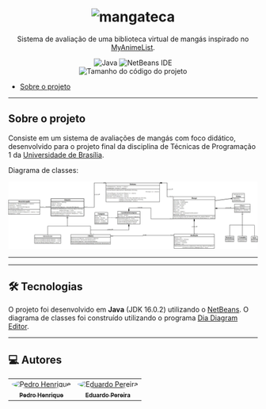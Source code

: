 <h1 align="center">
  <img alt="mangateca" src="https://github.com/user-attachments/assets/21ed9fdb-fef2-48fc-866c-74036d6165cf"/>
</h1>
<p align="center">Sistema de avaliação de uma biblioteca virtual de mangás inspirado no <a href='https://myanimelist.net/' target='_blank'>MyAnimeList</a>.</p>

<div align="center">
  <img alt="Java" src="https://img.shields.io/badge/java-%23ED8B00.svg?style=for-the-badge&logo=java&logoColor=white"/>
  <img alt="NetBeans IDE" src="https://img.shields.io/badge/NetBeansIDE-1B6AC6.svg?style=for-the-badge&logo=apache-netbeans-ide&logoColor=white"/>
</div>
<div align="center">
    <img alt="Tamanho do código do projeto" src="https://img.shields.io/github/languages/code-size/pedrosilv1514/MangaTeca" />
</div>

<ul>
  <li><a href="#-sobre-o-projeto">Sobre o projeto</a></li>
</ul>

---

<h2>Sobre o projeto</h2>

<p>Consiste em um sistema de avaliações de mangás com foco didático, desenvolvido para o projeto final da disciplina de Técnicas de Programação 1 da <a href="https://www.unb.br" target="_blank">Universidade de Brasília</a>.</p>

<p>Diagrama de classes:</p>
<img alt="Diagrama de Classes" src="Diagrama UML MangaTeca.jpeg"/>


---

---

<h2>🛠 Tecnologias</h2>

<p>O projeto foi desenvolvido em <b>Java</b> (JDK 16.0.2) utilizando o <a href="https://netbeans.apache.org/" target="_blank">NetBeans</a>. O diagrama de classes foi construído utilizando o programa <a href="http://dia-installer.de/index.html.en" target="_blank">Dia Diagram Editor</a>.</p>

---


<h2>💻 Autores</h2>

<table>
  <tr>
    <td align="center"><a href="https://github.com/pedrosilv1514" target="_blank"><img style="border-radius: 50%;" src="https://github.com/pedrosilv1514.png" width="100px;" alt="Pedro Henrique"/><br /><sub><b>Pedro Henrique</b></sub></a><br/></td>
    <td align="center"><a href="https://github.com/eduardopsousa" target="_blank"><img style="border-radius: 50%;" src="https://github.com/eduardopsousa.png" width="100px;" alt="Eduardo Pereira"/><br /><sub><b>Eduardo Pereira</b></sub></a><br/></td>
</table>
